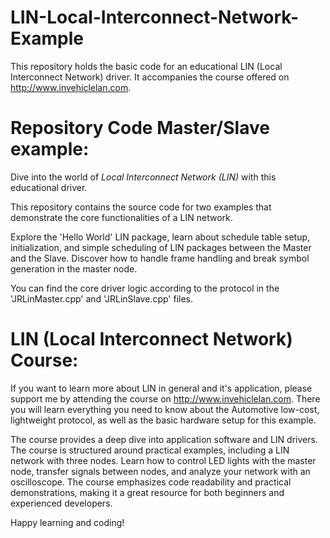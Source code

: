 # LIN-Local-Interconnect-Network-Example
This repository holds the basic code for an educational LIN (Local Interconnect Network) driver. It accompanies the course offered on http://www.invehiclelan.com.

# Repository Code Master/Slave example: 

Dive into the world of _Local Interconnect Network (LIN)_ with this educational driver. 

This repository contains the source code for two examples that demonstrate the core functionalities of a LIN network. 

Explore the 'Hello World' LIN package, learn about schedule table setup, initialization, and simple scheduling of LIN packages between the Master and the Slave. 
Discover how to handle frame handling and break symbol generation in the master node. 

You can find the core driver logic according to the protocol in the 'JRLinMaster.cpp' and 'JRLinSlave.cpp' files.

# LIN (Local Interconnect Network) Course: 

If you want to learn more about LIN in general and it's application, please support me by attending the course on http://www.invehiclelan.com.
There  you will learn everything you need to know about the Automotive low-cost, lightweight protocol, as well as the basic hardware setup for this example. 

The course provides a deep dive into application software and LIN drivers. 
The course is structured around practical examples, including a LIN network with three nodes. 
Learn how to control LED lights with the master node, transfer signals between nodes, and analyze your network with an oscilloscope. 
The course emphasizes code readability and practical demonstrations, making it a great resource for both beginners and experienced developers.

Happy learning and coding!

